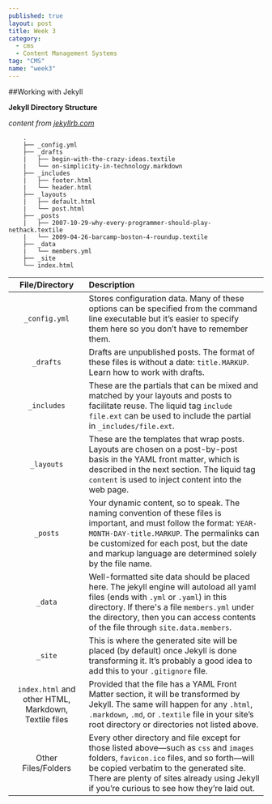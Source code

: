 ```yaml
---
published: true
layout: post
title: Week 3
category: 
  - cms
  - Content Management Systems
tag: "CMS"
name: "week3"
---
```


##Working with Jekyll

**Jekyll Directory Structure**

_content from [jekyllrb.com](http://jekyllrb.com)_

	    .
		├── _config.yml
		├── _drafts
		|   ├── begin-with-the-crazy-ideas.textile
		|   └── on-simplicity-in-technology.markdown
		├── _includes
		|   ├── footer.html
		|   └── header.html
		├── _layouts
		|   ├── default.html
		|   └── post.html
		├── _posts
		|   ├── 2007-10-29-why-every-programmer-should-play-nethack.textile
		|   └── 2009-04-26-barcamp-boston-4-roundup.textile
		├── _data
		|   └── members.yml
		├── _site
		└── index.html

**File/Directory** |**Description**
:---:|:---
`_config.yml` |Stores configuration data. Many of these options can be specified from the command line executable but it’s easier to specify them here so you don’t have to remember them.
`_drafts` |Drafts are unpublished posts. The format of these files is without a date: `title.MARKUP`. Learn how to work with drafts.
`_includes` |These are the partials that can be mixed and matched by your layouts and posts to facilitate reuse. The liquid tag  ` include file.ext ` can be used to include the partial in  `_includes/file.ext`.
`_layouts` |These are the templates that wrap posts. Layouts are chosen on a post-by-post basis in the YAML front matter, which is described in the next section. The liquid tag  `content` is used to inject content into the web page.
`_posts` |Your dynamic content, so to speak. The naming convention of these files is important, and must follow the format: `YEAR-MONTH-DAY-title.MARKUP`. The permalinks can be customized for each post, but the date and markup language are determined solely by the file name.
`_data` |Well-formatted site data should be placed here. The jekyll engine will autoload all yaml files (ends with `.yml` or `.yaml`) in this directory. If there's a file `members.yml` under the directory, then you can access contents of the file through `site.data.members`.
`_site` |This is where the generated site will be placed (by default) once Jekyll is done transforming it. It’s probably a good idea to add this to your `.gitignore` file.
`index.html` and other HTML, Markdown, Textile files |Provided that the file has a YAML Front Matter section, it will be transformed by Jekyll. The same will happen for any `.html`, `.markdown`,  `.md`, or `.textile` file in your site’s root directory or directories not listed above.
Other Files/Folders |Every other directory and file except for those listed above—such as `css` and `images` folders,  `favicon.ico` files, and so forth—will be copied verbatim to the generated site. There are plenty of sites already using Jekyll if you’re curious to see how they’re laid out.